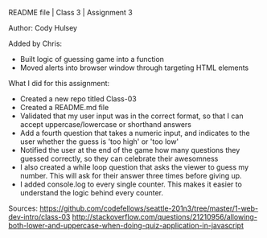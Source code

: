 README file | Class 3 | Assignment 3

Author: Cody Hulsey

Added by Chris:
- Built logic of guessing game into a function
- Moved alerts into browser window through targeting HTML elements

What I did for this assignment:
- Created a new repo titled Class-03
- Created a README.md file
- Validated that my user input was in the correct format, so that I can accept uppercase/lowercase or shorthand answers
- Add a fourth question that takes a numeric input, and indicates to the user whether the guess is 'too high' or 'too low'
- Notified the user at the end of the game how many questions they guessed correctly, so they can celebrate their awesomness
- I also created a while loop question that asks the viewer to guess my number. This will ask for their answer three times before giving up.
- I added console.log to every single counter. This makes it easier to understand the logic behind every counter.

Sources:
https://github.com/codefellows/seattle-201n3/tree/master/1-web-dev-intro/class-03
http://stackoverflow.com/questions/21210956/allowing-both-lower-and-uppercase-when-doing-quiz-application-in-javascript
